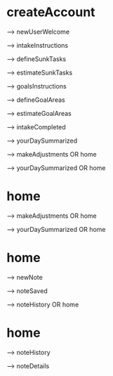 # createAccount

—> newUserWelcome

—> intakeInstructions

—> defineSunkTasks

—> estimateSunkTasks

—> goalsInstructions

—> defineGoalAreas

—> estimateGoalAreas

—> intakeCompleted

—> yourDaySummarized

—> makeAdjustments OR home

—> yourDaySummarized OR home


# home

—> makeAdjustments OR home

—> yourDaySummarized OR home


# home

—> newNote

—> noteSaved

—> noteHistory OR home

# home

—> noteHistory

—> noteDetails





